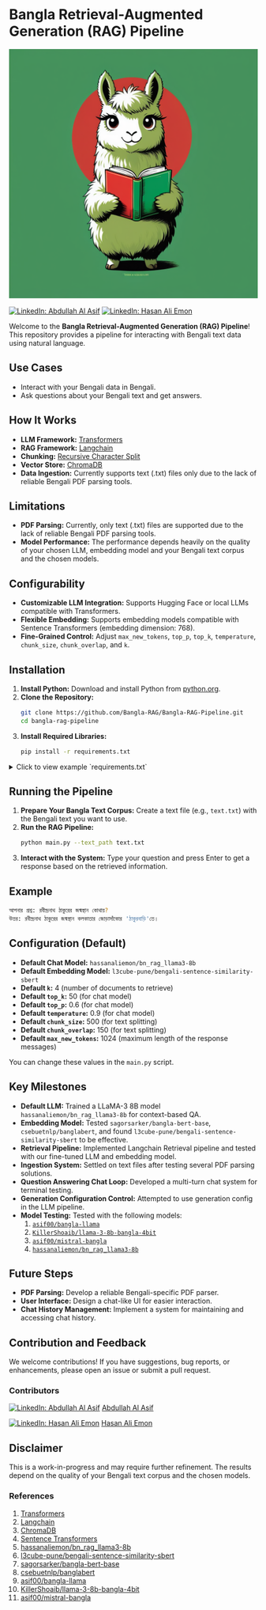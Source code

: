 # Bangla Retrieval-Augmented Generation (RAG) Pipeline
![Banner](/banner.png)

[![LinkedIn: Abdullah Al Asif](https://img.shields.io/badge/LinkedIn-Abdullah%20Al%20Asif-blue)](https://www.linkedin.com/in/abdullahalasif-bd/)
[![LinkedIn: Hasan Ali Emon](https://img.shields.io/badge/LinkedIn-Hasan%20Ali%20Emon-blue)](https://www.linkedin.com/in/hassan-ali-emon/)

Welcome to the **Bangla Retrieval-Augmented Generation (RAG) Pipeline**! This repository provides a pipeline for interacting with Bengali text data using natural language.

## Use Cases

- Interact with your Bengali data in Bengali.
- Ask questions about your Bengali text and get answers.

## How It Works

- **LLM Framework:** [Transformers](https://huggingface.co/docs/transformers/index)
- **RAG Framework:** [Langchain](https://www.langchain.com/)
- **Chunking:** [Recursive Character Split](https://python.langchain.com/v0.1/docs/modules/data_connection/document_transformers/recursive_text_splitter/)
- **Vector Store:** [ChromaDB](https://www.trychroma.com/)
- **Data Ingestion:** Currently supports text (.txt) files only due to the lack of reliable Bengali PDF parsing tools.

## Limitations

- **PDF Parsing:** Currently, only text (.txt) files are supported due to the lack of reliable Bengali PDF parsing tools.
- **Model Performance:** The performance depends heavily on the quality of your chosen LLM, embedding model and your Bengali text corpus and the chosen models.

## Configurability

- **Customizable LLM Integration:** Supports Hugging Face or local LLMs compatible with Transformers.
- **Flexible Embedding:** Supports embedding models compatible with Sentence Transformers (embedding dimension: 768).
- **Fine-Grained Control:** Adjust `max_new_tokens`, `top_p`, `top_k`, `temperature`, `chunk_size`, `chunk_overlap`, and `k`.

## Installation

1. **Install Python:** Download and install Python from [python.org](https://www.python.org/).
2. **Clone the Repository:**
    ```bash
    git clone https://github.com/Bangla-RAG/Bangla-RAG-Pipeline.git
    cd bangla-rag-pipeline
    ```
3. **Install Required Libraries:**
    ```bash
    pip install -r requirements.txt
    ```

<details>
<summary>Click to view example `requirements.txt`</summary>

```txt
transformers
bitsandbytes 
peft 
accelerate 
chromadb
langchain 
langchain-community
sentence_transformers
argparse
rich
```
</details>

## Running the Pipeline

1. **Prepare Your Bangla Text Corpus:** Create a text file (e.g., `text.txt`) with the Bengali text you want to use.
2. **Run the RAG Pipeline:**
    ```bash
    python main.py --text_path text.txt
    ```
3. **Interact with the System:** Type your question and press Enter to get a response based on the retrieved information.

## Example

```bash
আপনার প্রশ্ন: রবীন্দ্রনাথ ঠাকুরের জন্মস্থান কোথায়?
উত্তর: রবীন্দ্রনাথ ঠাকুরের জন্মস্থান কলকাতার জোড়াসাঁকোর 'ঠাকুরবাড়ি'তে।
```

## Configuration (Default)

- **Default Chat Model:** `hassanaliemon/bn_rag_llama3-8b`
- **Default Embedding Model:** `l3cube-pune/bengali-sentence-similarity-sbert`
- **Default `k`:** 4 (number of documents to retrieve)
- **Default `top_k`:** 50 (for chat model)
- **Default `top_p`:** 0.6 (for chat model)
- **Default `temperature`:** 0.9 (for chat model)
- **Default `chunk_size`:** 500 (for text splitting)
- **Default `chunk_overlap`:** 150 (for text splitting)
- **Default `max_new_tokens`:** 1024 (maximum length of the response messages)

You can change these values in the `main.py` script.

## Key Milestones

- **Default LLM:** Trained a LLaMA-3 8B model `hassanaliemon/bn_rag_llama3-8b` for context-based QA.
- **Embedding Model:** Tested `sagorsarker/bangla-bert-base`, `csebuetnlp/banglabert`, and found `l3cube-pune/bengali-sentence-similarity-sbert` to be effective.
- **Retrieval Pipeline:** Implemented Langchain Retrieval pipeline and tested with our fine-tuned LLM and embedding model.
- **Ingestion System:** Settled on text files after testing several PDF parsing solutions.
- **Question Answering Chat Loop:** Developed a multi-turn chat system for terminal testing.
- **Generation Configuration Control:** Attempted to use generation config in the LLM pipeline.
- **Model Testing:** Tested with the following models:
  1. [`asif00/bangla-llama`](https://huggingface.co/asif00/bangla-llama)
  2. [`KillerShoaib/llama-3-8b-bangla-4bit`](https://huggingface.co/KillerShoaib/llama-3-8b-bangla-4bit)
  3. [`asif00/mistral-bangla`](https://huggingface.co/asif00/mistral-bangla)
  4. [`hassanaliemon/bn_rag_llama3-8b`](https://huggingface.co/hassanaliemon/bn_rag_llama3-8b)

## Future Steps

- **PDF Parsing:** Develop a reliable Bengali-specific PDF parser.
- **User Interface:** Design a chat-like UI for easier interaction.
- **Chat History Management:** Implement a system for maintaining and accessing chat history.

## Contribution and Feedback

We welcome contributions! If you have suggestions, bug reports, or enhancements, please open an issue or submit a pull request.

### Contributors
[![LinkedIn: Abdullah Al Asif](https://img.shields.io/badge/LinkedIn-Abdullah%20Al%20Asif-blue)](https://www.linkedin.com/in/abdullahalasif-bd/) [Abdullah Al Asif](https://github.com/himisir)

[![LinkedIn: Hasan Ali Emon](https://img.shields.io/badge/LinkedIn-Hasan%20Ali%20Emon-blue)](https://www.linkedin.com/in/hassan-ali-emon/) [Hasan Ali Emon](https://github.com/hassanaliemon)



## Disclaimer

This is a work-in-progress and may require further refinement. The results depend on the quality of your Bengali text corpus and the chosen models.


### References

1. [Transformers](https://huggingface.co/docs/transformers/index)
2. [Langchain](https://www.langchain.com/)
3. [ChromaDB](https://www.trychroma.com/)
4. [Sentence Transformers](https://www.sbert.net/)
5. [hassanaliemon/bn_rag_llama3-8b](https://huggingface.co/hassanaliemon/bn_rag_llama3-8b)
6. [l3cube-pune/bengali-sentence-similarity-sbert](https://huggingface.co/l3cube-pune/bengali-sentence-similarity-sbert)
7. [sagorsarker/bangla-bert-base](https://huggingface.co/sagorsarker/bangla-bert-base)
8. [csebuetnlp/banglabert](https://huggingface.co/csebuetnlp/banglabert)
9. [asif00/bangla-llama](https://huggingface.co/asif00/bangla-llama)
10. [KillerShoaib/llama-3-8b-bangla-4bit](https://huggingface.co/KillerShoaib/llama-3-8b-bangla-4bit)
11. [asif00/mistral-bangla](https://huggingface.co/asif00/mistral-bangla)